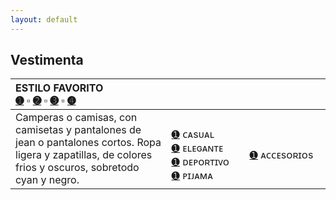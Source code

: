 ```yaml
---
layout: default
---
```

## Vestimenta

| ESTILO FAVORITO<br>[➊](https://sta.sh/019ozwzv552l) ▫ [➋](https://sta.sh/02d9j7z0mklm) ▫ [➌](https://sta.sh/0bepguvsi4h) ▫ [➍](https://sta.sh/01vok7va9z0o)| | |
|:-------------|:------------------|:------|
|Camperas o camisas, con camisetas y pantalones de jean o pantalones cortos. Ropa ligera y zapatillas, de colores frios y oscuros, sobretodo cyan y negro.|&nbsp;&nbsp;&nbsp;&nbsp;&nbsp;&nbsp;&nbsp;&nbsp;&nbsp;&nbsp;&nbsp;&nbsp;&nbsp;&nbsp;&nbsp;&nbsp;&nbsp;&nbsp;&nbsp;&nbsp;&nbsp;&nbsp;&nbsp; [➊](https://sta.sh/2r6twy9bqlg?edit=1) ᴄᴀsᴜᴀʟ  <br> [➊](https://sta.sh/21hpjl2ob4h?edit=1) ᴇʟᴇɢᴀɴᴛᴇ  <br>[➊](https://sta.sh/2og4tvhslf1?edit=1) ᴅᴇᴘᴏʀᴛɪᴠᴏ <br>[➊](https://sta.sh/013sgksz8s3s) ᴘɪᴊᴀᴍᴀ  |&nbsp;&nbsp;&nbsp;&nbsp;&nbsp;&nbsp;&nbsp;&nbsp;&nbsp;&nbsp;&nbsp;&nbsp;&nbsp;&nbsp;&nbsp;&nbsp;&nbsp;&nbsp;&nbsp;&nbsp;&nbsp;&nbsp;&nbsp; [➊](https://sta.sh/218qxq7obvyo?edit=1) ᴀᴄᴄᴇsᴏʀɪᴏs| | |





